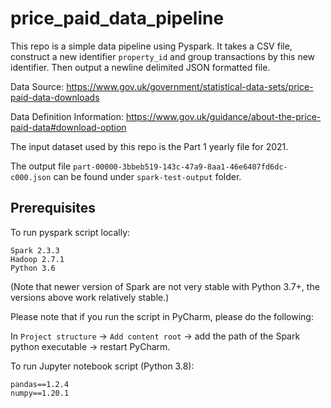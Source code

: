 # price_paid_data_pipeline

This repo is a simple data pipeline using Pyspark. 
It takes a CSV file, construct a new identifier `property_id` and group transactions by this new identifier.
Then output a newline delimited JSON formatted file.

Data Source: https://www.gov.uk/government/statistical-data-sets/price-paid-data-downloads

Data Definition Information: https://www.gov.uk/guidance/about-the-price-paid-data#download-option

The input dataset used by this repo is the Part 1 yearly file for 2021.

The output file `part-00000-3bbeb519-143c-47a9-8aa1-46e6407fd6dc-c000.json` can be found under `spark-test-output` folder.


Prerequisites
---------
To run pyspark script locally:
```
Spark 2.3.3
Hadoop 2.7.1
Python 3.6
```
(Note that newer version of Spark are not very stable with Python 3.7+, the versions above work relatively stable.)

Please note that if you run the script in PyCharm, please do the following:

In `Project structure` -> `Add content root` -> add the path of the Spark python executable -> restart PyCharm.

To run Jupyter notebook script (Python 3.8):
```
pandas==1.2.4
numpy==1.20.1
```